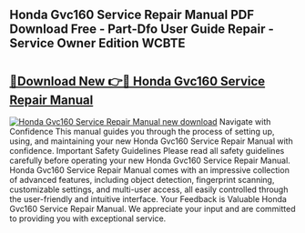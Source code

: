 ## Honda Gvc160 Service Repair Manual PDF Download Free - Part-Dfo User Guide Repair - Service Owner Edition WCBTE

# <h2><a href="http://bc50001.oget.top/?id=Honda+Gvc160+Service+Repair+Manual">🔗Download New 👉🔴 Honda Gvc160 Service Repair Manual</a></h2>

[![Honda Gvc160 Service Repair Manual new download](https://i.imgur.com/5g1atiW.png)](http://bc50001.oget.top/?id=Honda+Gvc160+Service+Repair+Manual)
Navigate with Confidence This manual guides you through the process of setting up, using, and maintaining your new Honda Gvc160 Service Repair Manual with confidence. Important Safety Guidelines Please read all safety guidelines carefully before operating your new Honda Gvc160 Service Repair Manual. Honda Gvc160 Service Repair Manual comes with an impressive collection of advanced features, including object detection, fingerprint scanning, customizable settings, and multi-user access, all easily controlled through the user-friendly and intuitive interface. Your Feedback is Valuable Honda Gvc160 Service Repair Manual. We appreciate your input and are committed to providing you with exceptional service.
